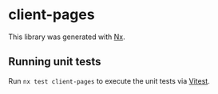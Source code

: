 # client-pages

This library was generated with [Nx](https://nx.dev).

## Running unit tests

Run `nx test client-pages` to execute the unit tests via [Vitest](https://vitest.dev/).
